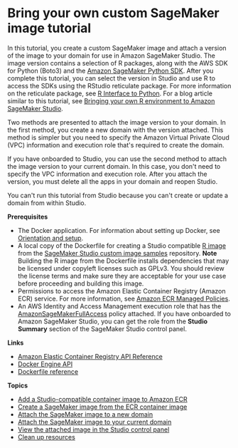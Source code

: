 # Bring your own custom SageMaker image tutorial<a name="studio-byoi-create-sdk"></a>

In this tutorial, you create a custom SageMaker image and attach a version of the image to your domain for use in Amazon SageMaker Studio\. The image version contains a selection of R packages, along with the AWS SDK for Python \(Boto3\) and the [Amazon SageMaker Python SDK](https://sagemaker.readthedocs.io)\. After you complete this tutorial, you can select the version in Studio and use R to access the SDKs using the RStudio reticulate package\. For more information on the reticulate package, see [R Interface to Python](https://github.com/rstudio/reticulate)\. For a blog article similar to this tutorial, see [Bringing your own R environment to Amazon SageMaker Studio](http://aws.amazon.com/blogs/machine-learning/bringing-your-own-r-environment-to-amazon-sagemaker-studio/)\.

Two methods are presented to attach the image version to your domain\. In the first method, you create a new domain with the version attached\. This method is simpler but you need to specify the Amazon Virtual Private Cloud \(VPC\) information and execution role that's required to create the domain\.

If you have onboarded to Studio, you can use the second method to attach the image version to your current domain\. In this case, you don't need to specify the VPC information and execution role\. After you attach the version, you must delete all the apps in your domain and reopen Studio\.

You can't run this tutorial from Studio because you can't create or update a domain from within Studio\.

**Prerequisites**
+ The Docker application\. For information about setting up Docker, see [Orientation and setup](https://docs.docker.com/get-started/)\.
+ A local copy of the Dockerfile for creating a Studio compatible [R image](https://github.com/aws-samples/sagemaker-studio-custom-image-samples/tree/main/examples/r-image) from the [SageMaker Studio custom image samples](https://github.com/aws-samples/sagemaker-studio-custom-image-samples/) repository\.
**Note**  
Building the R image from the Dockerfile installs dependencies that may be licensed under copyleft licenses such as GPLv3\. You should review the license terms and make sure they are acceptable for your use case before proceeding and building this image\.
+ Permissions to access the Amazon Elastic Container Registry \(Amazon ECR\) service\. For more information, see [Amazon ECR Managed Policies](https://docs.aws.amazon.com/AmazonECR/latest/userguide/ecr_managed_policies.html)\.
+ An AWS Identity and Access Management execution role that has the [AmazonSageMakerFullAccess](https://console.aws.amazon.com/iam/home?#/policies/arn:aws:iam::aws:policy/AmazonSageMakerFullAccess) policy attached\. If you have onboarded to Amazon SageMaker Studio, you can get the role from the **Studio Summary** section of the SageMaker Studio control panel\.

**Links**
+ [Amazon Elastic Container Registry API Reference](https://docs.aws.amazon.com/AmazonECR/latest/APIReference/)
+ [Docker Engine API](https://docs.docker.com/engine/api/v1.40/)
+ [Dockerfile reference](https://docs.docker.com/engine/reference/builder/)

**Topics**
+ [Add a Studio\-compatible container image to Amazon ECR](studio-byoi-sdk-add-container-image.md)
+ [Create a SageMaker image from the ECR container image](studio-byoi-sdk-create-image.md)
+ [Attach the SageMaker image to a new domain](studio-byoi-sdk-attach-new-domain.md)
+ [Attach the SageMaker image to your current domain](studio-byoi-sdk-attach-current-domain.md)
+ [View the attached image in the Studio control panel](studio-byoi-sdk-view.md)
+ [Clean up resources](studio-byoi-sdk-cleanup.md)